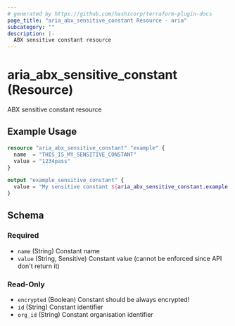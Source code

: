 ```yaml
---
# generated by https://github.com/hashicorp/terraform-plugin-docs
page_title: "aria_abx_sensitive_constant Resource - aria"
subcategory: ""
description: |-
  ABX sensitive constant resource
---
```


# aria_abx_sensitive_constant (Resource)

ABX sensitive constant resource

## Example Usage

```terraform
resource "aria_abx_sensitive_constant" "example" {
  name  = "THIS_IS_MY_SENSITIVE_CONSTANT"
  value = "1234pass"
}

output "example_sensitive_constant" {
  value = "My sensitive constant ${aria_abx_sensitive_constant.example.name} ID is ${aria_abx_sensitive_constant.example.id}"
}
```

<!-- schema generated by tfplugindocs -->
## Schema

### Required

- `name` (String) Constant name
- `value` (String, Sensitive) Constant value (cannot be enforced since API don't return it)

### Read-Only

- `encrypted` (Boolean) Constant should be always encrypted!
- `id` (String) Constant identifier
- `org_id` (String) Constant organisation identifier
